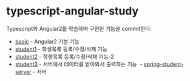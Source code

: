 # typescript-angular-study

Typescript와 Angular2를 학습하며 구현한 기능을 commit한다.

- [basic](https://github.com/JESS2/typescript-angular-study/tree/master/basic) - Angular2 기본 기능
- [student1](https://github.com/JESS2/typescript-angular-study/tree/master/student1) - 학생목록 등록/수정/삭제 기능
- [student2](https://github.com/JESS2/typescript-angular-study/tree/master/student2) - 학생목록 등록/수정/삭제 기능-2
- [student3](https://github.com/JESS2/typescript-angular-study/tree/master/student3) - 서버에서 데이터를 받아와서 출력하는 기능
  - [spring-student-server](https://github.com/JESS2/spring-student-server) - 서버 

